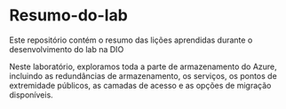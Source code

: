# Resumo-do-lab
Este repositório contém o resumo das lições aprendidas durante o desenvolvimento do lab na DIO


Neste laboratório, exploramos toda a parte de armazenamento do Azure, incluindo as redundâncias de armazenamento, os serviços, os pontos de extremidade públicos, as camadas de acesso e as opções de migração disponíveis.
